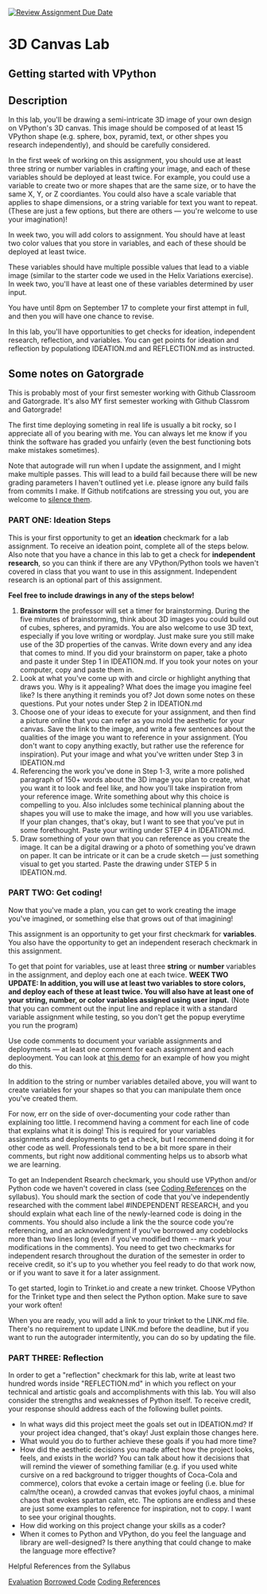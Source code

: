 [![Review Assignment Due Date](https://classroom.github.com/assets/deadline-readme-button-24ddc0f5d75046c5622901739e7c5dd533143b0c8e959d652212380cedb1ea36.svg)](https://classroom.github.com/a/F0S2zfq3)
# 3D Canvas Lab
## Getting started with VPython

## Description

In this lab, you'll be drawing a semi-intricate 3D image of your own design on VPython's 3D canvas. This image should be composed of at least 15 VPython shape (e.g. sphere, box, pyramid, text, or other shpes you research independently), and should be carefully considered. 

In the first week of working on this assignment, you should use at least three string or number variables in crafting your image, and each of these variables should be deployed at least twice. For example, you could use a variable to create two or more shapes that are the same size, or to have the same X, Y, or Z coordiantes. You could also have a scale variable that applies to shape dimensions, or a string variable for text you want to repeat. (These are just a few options, but there are others — you're welcome to use your imagination)!

In week two, you will add colors to assignment. You should have at least two color values that you store in variables, and each of these should be deployed at least twice. 

These variables should have multiple possible values that lead to a viable image (similar to the starter code we used in the Helix Variations exercise). In week two, you'll have at least one of these variables determined by user input. 

You have until 8pm on September 17 to complete your first attempt in full, and then you will have one chance to revise.

In this lab, you'll have opportunities to get checks for ideation, independent research, reflection, and variables. You can get points for ideation and reflection by populationg IDEATION.md and REFLECTION.md as instructed. 

## Some notes on Gatorgrade

This is probably most of your first semester working with Github Classroom and Gatorgrade. It's also MY first semester working with Github Classrom and Gatorgrade!

The first time deploying someting in real life is usually a bit rocky, so I appreciate all of you bearing with me. You can always let me know if you think the software has graded you unfairly (even the best functioning bots make mistakes sometimes). 

Note that autograde will run when I update the assignment, and I might make multiple passes. This will lead to a build fail because there will be new grading parameters I haven't outlined yet i.e. please ignore any build fails from commits I make. If Github notifcations are stressing you out, you are welcome to [silence them](https://docs.github.com/en/account-and-profile/managing-subscriptions-and-notifications-on-github/setting-up-notifications/configuring-notifications). 

### PART ONE: Ideation Steps

This is your first opportunity to get an <b>ideation</b> checkmark for a lab assignment. To receive an ideation point, complete all of the steps below. Also note that you have a chance in this lab to get a check for <b>independent research</b>, so you can think if there are any VPython/Python tools we haven't covered in class that you want to use in this assignment. Independent research is an optional part of this assignment. 

<b>Feel free to include drawings in any of the steps below! </b>

1. <b>Brainstorm</b> the professor will set a timer for brainstorming. During the five minutes of brainstorming, think about 3D images you could build out of cubes, spheres, and pyramids. You are also welcome to use 3D text, especially if you love writing or wordplay. Just make sure you still make use of the 3D properties of the canvas.  Write down every and any idea that comes to mind. If you did your brainstorm on paper, take a photo and paste it under Step 1 in IDEATION.md. If you took your notes on your computer, copy and paste them in. 
2. Look at what you've come up with and circle or highlight anything that draws you. Why is it appealing? What does the image you imagine feel like? Is there anything it reminds you of? Jot down some notes on these questions. Put your notes under Step 2 in IDEATION.md
3. Choose one of your ideas to execute for your assignment, and then find a picture online that you can refer as you mold the aesthetic for your canvas. Save the link to the image, and write a few sentences about the qualities of the image you want to reference in your assignment. (You don't want to copy anything exactly, but rather use the reference for inspiration). Put your image and what you've written under Step 3 in IDEATION.md
4. Referencing the work you've done in Step 1-3, write a more polished paragraph of 150+ words about the 3D image you plan to create, what you want it to look and feel like, and how you'll take inspiration from your reference image. Write something about why this choice is compelling to you. Also inlcludes some techinical planning about the shapes you will use to make the image, and how will you use variables. If your plan changes, that's okay, but I want to see that you've put in some forethought. Paste your writing under STEP 4 in IDEATION.md. 
5. Draw something of your own that you can reference as you create the image. It can be a digital drawing or a photo of something you've drawn on paper. It can be intricate or it can be a crude sketch — just something visual to get you started. Paste the drawing under STEP 5 in IDEATION.md. 



### PART TWO: Get coding!

Now that you've made a plan, you can get to work creating the image you've imagined, or something else that grows out of that imagining! 

This assignment is an opportunity to get your first checkmark for <b>variables</b>. You also have the opportunity to get an independent reserach checkmark in this assignment. 

To get that point for variables, use at least three <b>string</b> or <b>number</b> variables in the assignment, and deploy each one at each twice. <strong>WEEK TWO UPDATE: In addition, you will use at least two variables to store colors, and deploy each of these at least twice. You will also have at least one of your string, number, or color variables assigned using user input.</strong> (Note that you can comment out the input line and replace it with a standard variable assignment while testing, so you don't get the popup everytime you run the program)

Use code comments to document your variable assignments and deployments — at least one comment for each assignment and each deplooyment. You can look at [this demo](https://trinket.io/library/trinkets/b21ce9cf3f) for an example of how you might do this. 

In addition to the string or number variables detailed above, you will want to create variables for your shapes so that you can manipulate them once you've created them. 

For now, err on the side of over-documenting your code rather than explaining too little. I recommend having a comment for each line of code that explains what it is doing! This is required for your variables assignments and deployments to get a check, but I recommend doing it for other code as well. Professionals tend to be a bit more spare in their comments, but right now additional commenting helps us to absorb what we are learning. 

To get an Independent Rsearch checkmark, you should use VPython and/or Python code we haven't covered in class (see [Coding References](https://github.com/allegheny-college-cmpsc-100-fall-2023/course-materials#coding-references) on the syllabus). You should mark the section of code that you've independently researched with the comment label #INDEPENDENT RESEARCH, and you should explain what each line of the newly-learned code is doing in the comments. You should also include a link the the source code you're referencing, and an acknowledgment if you've borrowed any codeblocks more than two lines long (even if you've modified them -- mark your modifications in the comments). You need to get two checkmarks for independent resarch throughout the duration of the semester in order to receive credit, so it's up to you whether you feel ready to do that work now, or if you want to save it for a later assignment. 

To get started, login to Trinket.io and create a new trinket. Choose VPython for the Trinket type and then select the Python option. Make sure to save your work often! 

When you are ready, you will add a link to your trinket to the LINK.md file. There's no requirement to update LINK.md before the deadline, but if you want to run the autograder intermitently, you can do so by updating the file.


### PART THREE: Reflection

In order to get a "reflection" checkmark for this lab, write at least two hundred words inside "REFLECTION.md" in which you reflect on your technical and artistic goals and accomplishments with this lab. You will also consider the strengths and weaknesses of Python itself. To receive credit, your response should address each of the following bullet points.

- In what ways did this project meet the goals set out in IDEATION.md? If your project idea changed, that's okay! Just explain those changes here. 
- What would you do to further achieve these goals if you had more time?
- How did the aesthetic decisions you made affect how the project looks, feels, and exists in the world? You can talk about how it decisions that will remind the viewer of something familiar (e.g. if you used white cursive on a red background to trigger thoughts of Coca-Cola and commerce), colors that evoke a certain image or feeling (i.e. blue for calm/the ocean), a crowded canvas that evokes joyful chaos, a minimal chaos that evokes spartan calm, etc. The options are endless and these are just some examples to reference for inspiration, not to copy. I want to see your original thoughts. 
- How did working on this project change your skills as a coder?
- When it comes to Python and VPython, do you feel the language and library are well-designed? Is there anything that could change to make the language more effective? 


Helpful References from the Syllabus

[Evaluation](https://github.com/allegheny-college-cmpsc-100-fall-2023/course-materials/blob/main/README.md#evaluation)
[Borrowed Code](https://github.com/allegheny-college-cmpsc-100-fall-2023/course-materials/blob/main/README.md#coding-references)
[Coding References](https://github.com/allegheny-college-cmpsc-100-fall-2023/course-materials/blob/main/README.md#coding-references)